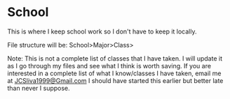 # School
This is where I keep school work so I don't have to keep it locally. 

File structure will be:  School>Major>Class>

Note: This is not a complete list of classes that I have taken.
I will update it as I go through my files and see what I think is worth saving.
If you are interested in a complete list of what I know/classes I have taken, email me at JCSliva1999@Gmail.com
I should have started this earlier but better late than never I suppose.
